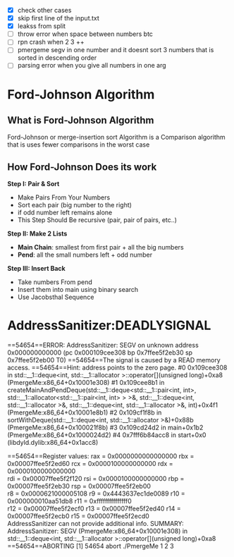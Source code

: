 - [x] check other cases 
- [x] skip first line of the input.txt 
- [x] leakss from split
- [ ] throw error when space between numbers btc
- [ ] rpn crash when 2 3 ++
- [ ] pmergeme segv in one number and it doesnt sort 3 numbers that is sorted in descending order
- [ ] parsing error when you give all numbers in one arg
  
# Ford-Johnson Algorithm

## What is Ford-Johnson Algorithm
Ford-Johnson or merge-insertion sort Algorithm is a Comparison algorithm that is uses fewer comparisons in the worst case

## How Ford-Johnson Does its work
**Step I: Pair & Sort**

- Make Pairs From Your Numbers
- Sort each pair (big number to the right)
- if odd number left remains alone
- This Step Should Be recursive (pair, pair of pairs, etc..)

**Step II: Make 2 Lists**

- **Main Chain**: smallest from first pair + all the big numbers
- **Pend**: all the small numbers left + odd number
  
**Step III: Insert Back**

- Take numbers From pend
- Insert them into main using binary search
- Use Jacobsthal Sequence


AddressSanitizer:DEADLYSIGNAL
=================================================================
==54654==ERROR: AddressSanitizer: SEGV on unknown address 0x000000000000 (pc 0x000109cee308 bp 0x7ffee5f2eb30 sp 0x7ffee5f2eb00 T0)
==54654==The signal is caused by a READ memory access.
==54654==Hint: address points to the zero page.
    #0 0x109cee308 in std::__1::deque<int, std::__1::allocator<int> >::operator[](unsigned long)+0xa8 (PmergeMe:x86_64+0x10001e308)
    #1 0x109cee8b1 in createMainAndPendDeque(std::__1::deque<std::__1::pair<int, int>, std::__1::allocator<std::__1::pair<int, int> > >&, std::__1::deque<int, std::__1::allocator<int> >&, std::__1::deque<int, std::__1::allocator<int> >&, int)+0x4f1 (PmergeMe:x86_64+0x10001e8b1)
    #2 0x109cf1f8b in sortWithDeque(std::__1::deque<int, std::__1::allocator<int> >&)+0x88b (PmergeMe:x86_64+0x100021f8b)
    #3 0x109cd24d2 in main+0x1b2 (PmergeMe:x86_64+0x1000024d2)
    #4 0x7fff6b84acc8 in start+0x0 (libdyld.dylib:x86_64+0x1acc8)

==54654==Register values:
rax = 0x0000000000000000  rbx = 0x00007ffee5f2ed60  rcx = 0x0000100000000000  rdx = 0x0000100000000000  
rdi = 0x00007ffee5f2f120  rsi = 0x0000100000000000  rbp = 0x00007ffee5f2eb30  rsp = 0x00007ffee5f2eb00  
 r8 = 0x0000621000005108   r9 = 0x4443637ec1de0089  r10 = 0x000000010aa51db8  r11 = 0xfffffffffffffff0  
r12 = 0x00007ffee5f2ecf0  r13 = 0x00007ffee5f2ed40  r14 = 0x00007ffee5f2ecb0  r15 = 0x00007ffee5f2ecd0  
AddressSanitizer can not provide additional info.
SUMMARY: AddressSanitizer: SEGV (PmergeMe:x86_64+0x10001e308) in std::__1::deque<int, std::__1::allocator<int> >::operator[](unsigned long)+0xa8
==54654==ABORTING
[1]    54654 abort      ./PmergeMe 1 2 3

